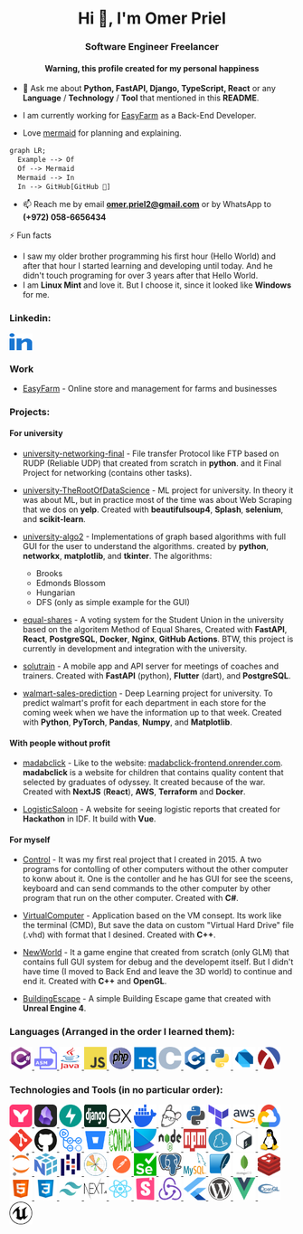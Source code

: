 <h1 align="center">Hi 👋, I'm Omer Priel</h1>

<h3 align="center">Software Engineer Freelancer</h3>

<h4 align="center">Warning, this profile created for my personal happiness</h4>

- 💬 Ask me about **Python, FastAPI, Django, TypeScript, React** or any **Language** / **Technology** / **Tool** that mentioned in this **README**.

- I am currently working for [EasyFarm](http://easyfarm.co.il/) as a Back-End Developer.

- Love [mermaid](https://mermaid.js.org/) for planning and explaining.

```mermaid
graph LR;
  Example --> Of
  Of --> Mermaid
  Mermaid --> In
  In --> GitHub[GitHub 🤣]
```

- 📫 Reach me by email **omer.priel2@gmail.com** or by WhatsApp to **(+972) 058-6656434**

⚡ Fun facts
* I saw my older brother programming his first hour (Hello World) and after that hour I started learning and developing until today. And he didn't touch programing for over 3 years after that Hello World.
* I am **Linux Mint** and love it. But I choose it, since it looked like **Windows** for me.

### Linkedin:
<p align="left">
  <a href="https://www.linkedin.com/in/omer-priel/" target="_blank">
    <img align="center" src="./icons/linked.svg" alt="omer-priel" height="30" width="40" />
  </a>
</p>

### Work

- [EasyFarm](http://easyfarm.co.il/) - Online store and management for farms and businesses

### Projects:

#### For university

- [university-networking-final](https://github.com/omer-priel/university-networking-final) - File transfer Protocol like FTP based on RUDP (Reliable UDP) that created from scratch in **python**. and it Final Project for networking (contains other tasks).

- [university-TheRootOfDataScience](https://github.com/omer-priel/university-TheRootOfDataScience) - ML project for university. In theory it was about ML, but in practice most of the time was about Web Scraping that we dos on **yelp**. Created with **beautifulsoup4**, **Splash**, **selenium**, and **scikit-learn**.

- [university-algo2](https://github.com/omer-priel/university-algo2) - Implementations of graph based algorithms with full GUI for the user to understand the algorithms. created by **python**, **networkx**, **matplotlib**, and **tkinter**. The algorithms:
  * Brooks
  * Edmonds Blossom
  * Hungarian
  * DFS (only as simple example for the GUI)

- [equal-shares](https://github.com/equal-shares/equal-shares/) - A voting system for the Student Union in the university based on the algoritem Method of Equal Shares, Created with **FastAPI**, **React**, **PostgreSQL**, **Docker**, **Nginx**, **GitHub Actions**. BTW, this project is currently in development and integration with the university.

- [solutrain](https://github.com/omer-priel/solutrain) - A mobile app and API server for meetings of coaches and trainers. Created with **FastAPI** (python), **Flutter** (dart), and **PostgreSQL**.

- [walmart-sales-prediction](https://github.com/LiorShiboli/walmart-sales-prediction) - Deep Learning project for university. To predict walmart's profit for each department in each store for the coming week when we have the information up to that week. Created with **Python**, **PyTorch**, **Pandas**, **Numpy**, and **Matplotlib**.

#### With people without profit

- [madabclick](https://github.com/omer-priel/madabclick) - Like to the website: [madabclick-frontend.onrender.com](https://madabclick-frontend.onrender.com). **madabclick** is a website for children that contains quality content that selected by graduates of odyssey. It created because of the war. Created with **NextJS** (**React**), **AWS**, **Terraform** and **Docker**.

- [LogisticSaloon](https://github.com/omer-priel/LogisticSaloon) - A website for seeing logistic reports that created for **Hackathon** in IDF. It build with **Vue**.

#### For myself

- [Control](https://github.com/omer-priel/Control) - It was my first real project that I created in 2015. A two programs for contolling of other computers without the other computer to konw about it. One is the contoller and he has GUI for see the sceens, keyboard and can send commands to the other computer by other program that run on the other computer. Created with **C#**. 

- [VirtualComputer](https://github.com/omer-priel/VirtualComputer) - Application based on the VM consept. Its work like the terminal (CMD), But save the data on custom "Virtual Hard Drive" file (.vhd) with format that I desined. Created with **C++**.

- [NewWorld](https://github.com/omer-priel/NewWorld) - It a game engine that created from scratch (only GLM) that contains full GUI system for debug and the developemt itself. But I didn't have time (I moved to Back End and leave the 3D world) to continue and end it. Created with **C++** and **OpenGL**.

- [BuildingEscape](https://github.com/omer-priel/BuildingEscape) - A simple Building Escape game that created with **Unreal Engine 4**.

### Languages (Arranged in the order I learned them):
<p>
  <a href="https://learn.microsoft.com/en-us/dotnet/csharp/tour-of-csharp/" target="_blank">
    <img src="./icons/CSharp.svg" alt="C#" width="40" height="40" />
  </a>
  <a href="https://en.wikipedia.org/wiki/X86_assembly_language" target="_blank">
    <img src="./icons/asm.webp" alt="asm86" width="40" height="40" />
  </a>
  <a href="https://www.java.com/en/" target="_blank">
    <img src="./icons/Java.png" alt="Java" width="40" height="40" />
  </a>
  <a href="https://developer.mozilla.org/en-US/docs/Web/JavaScript" target="_blank">
    <img src="./icons/JavaScript.png" alt="JavaScript" width="40" height="40" />
  </a>
  <a href="https://www.php.net/" target="_blank">
    <img src="./icons/php.svg" alt="PHP" width="40" height="40" />
  </a>
  <a href="https://www.typescriptlang.org/" target="_blank">
    <img src="./icons/TypeScript.svg" alt="TypeScript" width="40" height="40" />
  </a>
  <a href="https://en.wikipedia.org/wiki/C_(programming_language)" target="_blank">
    <img src="./icons/C.png" alt="C" width="40" height="40" />
  </a>
  <a href="https://cplusplus.com/" target="_blank">
    <img src="./icons/C++.svg" alt="C++" width="40" height="40" />
  </a>
  <a href="https://www.python.org/" target="_blank">
    <img src="./icons/python.svg" alt="python" width="40" height="40" />
  </a>
  <a href="https://dart.dev/" target="_blank">
    <img src="./icons/Dart.svg" alt="Dart" width="40" height="40" />
  </a>
  <a href="https://racket-lang.org/" target="_blank">
    <img src="./icons/Racket.svg" alt="Racket" width="40" height="40" />
  </a>
</p>


### Technologies and Tools (in no particular order):
<p>
  <a href="https://mermaid.js.org/" target="_blank">
    <img src="./icons/mermaid.svg" alt="mermaid" width="40" height="40" />
  </a>
  <a href="https://obsidian.md/" target="_blank">
    <img src="./icons/Obsidian.svg" alt="Obsidian" width="40" height="40" />
  </a>
  <a href="https://fastapi.tiangolo.com/" target="_blank">
    <img src="./icons/FastAPI.svg" alt="FastAPI" width="40" height="40" />
  </a>
  <a href="https://www.djangoproject.com/" target="_blank">
    <img src="./icons/django.svg" alt="django" width="40" height="40" />
  </a>
  <a href="https://expressjs.com/" target="_blank">
    <img src="./icons/Express.png" alt="Express" width="40" height="40" />
  </a>
  <a href="https://www.docker.com/" target="_blank">
    <img src="./icons/docker.svg" alt="docker" width="40" height="40" />
  </a>
  <a href="https://editorconfig.org/" target="_blank">
    <img src="./icons/EditorConfig.png" alt="EditorConfig" width="40" height="40" />
  </a>
  <a href="https://mypy-lang.org/" target="_blank">
    <img src="./icons/mypy.jpeg" alt="mypy" width="40" height="40" />
  </a>
  <a href="https://www.terraform.io/" target="_blank">
    <img src="./icons/terraform.svg" alt="terraform" width="40" height="40" />
  </a>
  <a href="https://aws.amazon.com/" target="_blank">
    <img src="./icons/aws.svg" alt="AWS" width="40" height="40" />
  </a>
  <a href="https://cloud.google.com/" target="_blank">
    <img src="./icons/gcp.svg" alt="GCP" width="40" height="40" />
  </a>
  <a href="https://git-scm.com/" target="_blank">
    <img src="./icons/git.svg" alt="git" width="40" height="40" />
  </a>
  <a href="https://github.com/" target="_blank">
    <img src="./icons/GitHub.svg" alt="GitHub" width="40" height="40" />
  <a href="https://github.com/features/actions" target="_blank">
    <img src="./icons/GitHub-Actions.svg" alt="GitHub Actions" width="40" height="40" />
  </a>
  <a href="https://bitbucket.org/" target="_blank">
    <img src="./icons/bitbucket.png" alt="bitbucket" width="40" height="40" />
  </a>
  <a href="https://docs.conda.io/en/latest/" target="_blank">
    <img src="./icons/conda.svg" alt="conda" width="40" height="40" />
  </a>
  <a href="https://python-poetry.org/" target="_blank">
    <img src="./icons/poetry.svg" alt="poetry" width="40" height="40" />
  </a>
  <a href="https://nodejs.org/en" target="_blank">
    <img src="./icons/NodeJS.svg" alt="NodeJS" width="40" height="40" />
  </a>
  <a href="https://www.npmjs.com/" target="_blank">
    <img src="./icons/npm.svg" alt="npm" width="40" height="40" />
  </a>
  <a href="https://yarnpkg.com/" target="_blank">
    <img src="./icons/Yarn.svg" alt="Yarn" width="40" height="40" />
  </a>
  <a href="https://www.gnu.org/software/bash/" target="_blank">
    <img src="./icons/bash.png" alt="bash" width="40" height="40" />
  </a>
  <a href="https://en.wikipedia.org/wiki/Linux" target="_blank">
    <img src="./icons/Linux.svg" alt="Linux" width="40" height="40" />
  </a>
  <a href="https://jupyter.org/" target="_blank">
    <img src="./icons/jupyter.svg" alt="jupyter" width="40" height="40" />
  </a>
  <a href="https://numpy.org/" target="_blank">
    <img src="./icons/NumPy.svg" alt="NumPy" width="40" height="40" />
  </a>
  <a href="https://pandas.pydata.org/" target="_blank">
    <img src="./icons/pandas.svg" alt="pandas" width="40" height="40" />
  </a>
  <a href="https://matplotlib.org/" target="_blank">
    <img src="./icons/matplotlib.svg" alt="matplotlib" width="40" height="40" />
  </a>
  <a href="https://www.postman.com/" target="_blank">
    <img src="./icons/Postman.svg" alt="Postman" width="40" height="40" />
  </a>
  <a href="https://www.selenium.dev/" target="_blank">
    <img src="./icons/Selenium.png" alt="Selenium" width="40" height="40" />
  </a>
  <a href="https://www.postgresql.org/" target="_blank">
    <img src="./icons/PostgreSQL.svg" alt="PostgreSQL" width="40" height="40" />
  </a>
  <a href="https://www.mysql.com/" target="_blank">
    <img src="./icons/MySQL.svg" alt="MySQL" width="40" height="40" />
  </a>
  <a href="https://www.sqlite.org/index.html" target="_blank">
    <img src="./icons/SQLite.svg" alt="SQLite" width="40" height="40" />
  </a>
  <a href="https://www.mongodb.com/" target="_blank">
    <img src="./icons/MongoDB.svg" alt="MongoDB" width="40" height="40" />
  </a>
  <a href="https://redis.io/" target="_blank">
    <img src="./icons/redis.svg" alt="redis" width="40" height="40" />
  </a>
  <a href="https://developer.mozilla.org/en-US/docs/Web/HTML" target="_blank">
    <img src="./icons/html.svg" alt="HTML" width="40" height="40" />
  </a>
  <a href="https://developer.mozilla.org/en-US/docs/Web/CSS" target="_blank">
    <img src="./icons/css.svg" alt="CSS" width="40" height="40" />
  </a>
  <a href="https://tailwindcss.com/" target="_blank">
    <img src="./icons/TailwindCSS.svg" alt="CSS" width="40" height="40" />
  </a>
  <a href="https://nextjs.org/" target="_blank">
    <img src="./icons/NextJS.svg" alt="NextJS" width="40" height="40" />
  </a>
  <a href="https://react.dev/" target="_blank">
    <img src="./icons/React.svg" alt="React" width="40" height="40" />
  </a>
  <a href="https://storybook.js.org/" target="_blank">
    <img src="./icons/Storybook.svg" alt="Storybook" width="40" height="40" />
  </a>
  <a href="https://redux.js.org/" target="_blank">
    <img src="./icons/Redux.svg" alt="Redux" width="40" height="40" />
  </a>
  <a href="https://flutter.dev/" target="_blank">
    <img src="./icons/Flutter.svg" alt="Flutter" width="40" height="40" />
  </a>
  <a href="https://wordpress.org/" target="_blank">
    <img src="./icons/WordPress.svg" alt="WordPress" width="40" height="40" />
  </a>
  <a href="https://vuejs.org/" target="_blank">
    <img src="./icons/Vue.svg" alt="Vue" width="40" height="40" />
  </a>
  <a href="https://www.opengl.org/" target="_blank">
    <img src="./icons/OpenGL.svg" alt="OpenGL" width="40" height="40" />
  </a>
  <a href="https://www.unrealengine.com/en-US" target="_blank">
    <img src="./icons/Unreal.svg" alt="Unreal" width="40" height="40" />
  </a>
</p>
